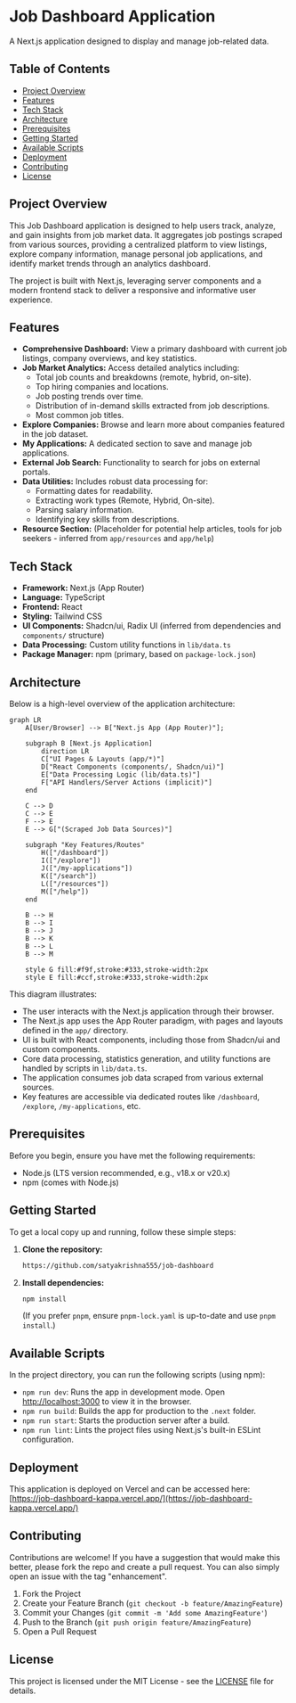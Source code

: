 # Job Dashboard Application

A Next.js application designed to display and manage job-related data.

## Table of Contents

- [Project Overview](#project-overview)
- [Features](#features)
- [Tech Stack](#tech-stack)
- [Architecture](#architecture)
- [Prerequisites](#prerequisites)
- [Getting Started](#getting-started)
- [Available Scripts](#available-scripts)
- [Deployment](#deployment)
- [Contributing](#contributing)
- [License](#license)

## Project Overview

This Job Dashboard application is designed to help users track, analyze, and gain insights from job market data. It aggregates job postings scraped from various sources, providing a centralized platform to view listings, explore company information, manage personal job applications, and identify market trends through an analytics dashboard.

The project is built with Next.js, leveraging server components and a modern frontend stack to deliver a responsive and informative user experience.

## Features

-   **Comprehensive Dashboard:** View a primary dashboard with current job listings, company overviews, and key statistics.
-   **Job Market Analytics:** Access detailed analytics including:
    -   Total job counts and breakdowns (remote, hybrid, on-site).
    -   Top hiring companies and locations.
    -   Job posting trends over time.
    -   Distribution of in-demand skills extracted from job descriptions.
    -   Most common job titles.
-   **Explore Companies:** Browse and learn more about companies featured in the job dataset.
-   **My Applications:** A dedicated section to save and manage job applications.
-   **External Job Search:** Functionality to search for jobs on external portals.
-   **Data Utilities:** Includes robust data processing for:
    -   Formatting dates for readability.
    -   Extracting work types (Remote, Hybrid, On-site).
    -   Parsing salary information.
    -   Identifying key skills from descriptions.
-   **Resource Section:** (Placeholder for potential help articles, tools for job seekers - inferred from `app/resources` and `app/help`)

## Tech Stack

-   **Framework:** Next.js (App Router)
-   **Language:** TypeScript
-   **Frontend:** React
-   **Styling:** Tailwind CSS
-   **UI Components:** Shadcn/ui, Radix UI (inferred from dependencies and `components/` structure)
-   **Data Processing:** Custom utility functions in `lib/data.ts`
-   **Package Manager:** npm (primary, based on `package-lock.json`)

## Architecture

Below is a high-level overview of the application architecture:

```mermaid
graph LR
    A[User/Browser] --> B["Next.js App (App Router)"];

    subgraph B [Next.js Application]
        direction LR
        C["UI Pages & Layouts (app/*)"]
        D["React Components (components/, Shadcn/ui)"]
        E["Data Processing Logic (lib/data.ts)"]
        F["API Handlers/Server Actions (implicit)"]
    end

    C --> D
    C --> E
    F --> E
    E --> G["(Scraped Job Data Sources)"]

    subgraph "Key Features/Routes"
        H(["/dashboard"])
        I(["/explore"])
        J(["/my-applications"])
        K(["/search"])
        L(["/resources"])
        M(["/help"])
    end

    B --> H
    B --> I
    B --> J
    B --> K
    B --> L
    B --> M

    style G fill:#f9f,stroke:#333,stroke-width:2px
    style E fill:#ccf,stroke:#333,stroke-width:2px
```

This diagram illustrates:
- The user interacts with the Next.js application through their browser.
- The Next.js app uses the App Router paradigm, with pages and layouts defined in the `app/` directory.
- UI is built with React components, including those from Shadcn/ui and custom components.
- Core data processing, statistics generation, and utility functions are handled by scripts in `lib/data.ts`.
- The application consumes job data scraped from various external sources.
- Key features are accessible via dedicated routes like `/dashboard`, `/explore`, `/my-applications`, etc.

## Prerequisites

Before you begin, ensure you have met the following requirements:
-   Node.js (LTS version recommended, e.g., v18.x or v20.x)
-   npm (comes with Node.js)

## Getting Started

To get a local copy up and running, follow these simple steps:

1.  **Clone the repository:**
    ```bash
    https://github.com/satyakrishna555/job-dashboard
    ```

2.  **Install dependencies:**
    ```bash
    npm install
    ```
    (If you prefer `pnpm`, ensure `pnpm-lock.yaml` is up-to-date and use `pnpm install`.)

## Available Scripts

In the project directory, you can run the following scripts (using npm):

-   `npm run dev`: Runs the app in development mode. Open [http://localhost:3000](http://localhost:3000) to view it in the browser.
-   `npm run build`: Builds the app for production to the `.next` folder.
-   `npm run start`: Starts the production server after a build.
-   `npm run lint`: Lints the project files using Next.js's built-in ESLint configuration.

## Deployment

This application is deployed on Vercel and can be accessed here:
[https://job-dashboard-kappa.vercel.app/](https://job-dashboard-kappa.vercel.app/)

## Contributing

Contributions are welcome! If you have a suggestion that would make this better, please fork the repo and create a pull request. You can also simply open an issue with the tag "enhancement".

1.  Fork the Project
2.  Create your Feature Branch (`git checkout -b feature/AmazingFeature`)
3.  Commit your Changes (`git commit -m 'Add some AmazingFeature'`)
4.  Push to the Branch (`git push origin feature/AmazingFeature`)
5.  Open a Pull Request

## License

This project is licensed under the MIT License - see the [LICENSE](LICENSE) file for details.
